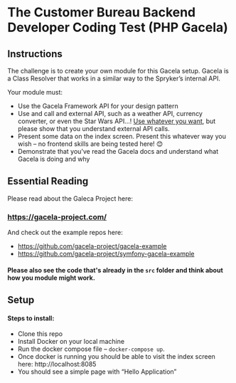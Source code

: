 # The Customer Bureau Backend Developer Coding Test (PHP Gacela)

## Instructions

The challenge is to create your own module for this Gacela setup. Gacela is a Class Resolver that works in a similar way to the Spryker’s internal API.

Your module must:
- Use the Gacela Framework API for your design pattern
- Use and call and external API, such as a weather API, currency converter, or even the Star Wars API…! <a href="https://betterprogramming.pub/a-curated-list-of-100-cool-and-fun-public-apis-to-inspire-your-next-project-7600ce3e9b3" target="_blank">Use whatever you want</a>,
but please show that you understand external API calls.
- Present some data on the index screen. Present this whatever way you wish – no frontend skills are being tested here! 😊
- Demonstrate that you’ve read the Gacela docs and understand what Gacela is doing and why

## Essential Reading

Please read about the Galeca Project here:

### https://gacela-project.com/

And check out the example repos here:

- https://github.com/gacela-project/gacela-example
- https://github.com/gacela-project/symfony-gacela-example

#### Please also see the code that's already in the `src` folder and think about how you module might work.

## Setup

#### Steps to install:

- Clone this repo
- Install Docker on your local machine
- Run the docker compose file – `docker-compose up`.
- Once docker is running you should be able to visit the index screen here: http://localhost:8085
- You should see a simple page with “Hello Application”




